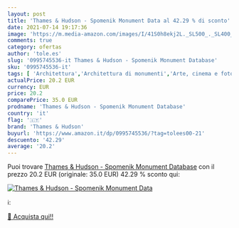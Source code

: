 ```yaml
---
layout: post
title: 'Thames & Hudson - Spomenik Monument Data al 42.29 % di sconto'
date: 2021-07-14 19:17:36
image: 'https://m.media-amazon.com/images/I/41S0h8ekj2L._SL500_._SL400_.jpg'
comments: true
category: ofertas
author: 'tole.es'
slug: '0995745536-it Thames & Hudson - Spomenik Monument Database'
sku: '0995745536-it'
tags: [ 'Architettura','Architettura di monumenti','Arte, cinema e fotografia','Collezioni e mostre fotografiche','Fotografia','Fotografia architettonica','Libri','Progettazione architettonica','Storia','thames & hudson', ]
actualPrice: 20.2 EUR
currency: EUR
price: 20.2
comparePrice: 35.0 EUR
prodname: 'Thames & Hudson - Spomenik Monument Database'
country: 'it'
flag: '🇮🇹'
brand: 'Thames & Hudson'
buyurl: 'https://www.amazon.it/dp/0995745536/?tag=tolees00-21'
descuento: '42.29'
average: '20.2'
---
```


Puoi trovare [Thames & Hudson - Spomenik Monument Database](https://www.amazon.it/dp/0995745536/?tag=tolees00-21) con il prezzo 20.2 EUR (originale: 35.0 EUR) 42.29 % sconto qui:

[![Thames & Hudson - Spomenik Monument Data](https://m.media-amazon.com/images/I/41S0h8ekj2L._SL500_._SL400_.jpg)](https://www.amazon.it/dp/0995745536/?tag=tolees00-21)

ℹ️:


[🛒 Acquista qui!!](https://www.amazon.it/dp/0995745536/?tag=tolees00-21)

